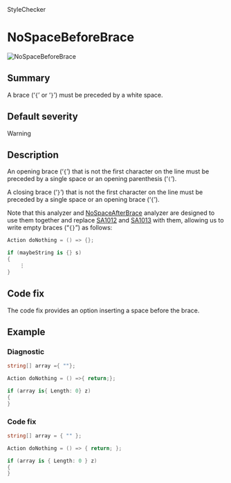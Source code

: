 <div class="project-logo">StyleChecker</div>
<div id="toc-level" data-values="H2,H3"></div>

# NoSpaceBeforeBrace

<div class="horizontal-scroll">

![NoSpaceBeforeBrace][fig-NoSpaceBeforeBrace]

</div>

## Summary

A brace (&lsquo;`{`&rsquo; or &lsquo;`}`&rsquo;) must be preceded by a white
space.

## Default severity

Warning

## Description

An opening brace (&lsquo;`{`&rsquo;) that is not the first character on the
line must be preceded by a single space or an opening parenthesis
(&lsquo;`(`&rsquo;).

A closing brace (&lsquo;`}`&rsquo;) that is not the first character on the line
must be preceded by a single space or an opening brace (&lsquo;`{`&rsquo;).

Note that this analyzer and [NoSpaceAfterBrace](NoSpaceAfterBrace.md) analyzer
are designed to use them together and replace [SA1012][sa1012] and
[SA1013][sa1013] with them, allowing us to write empty braces
(&ldquo;`{}`&rdquo;) as follows:

```csharp
Action doNothing = () => {};

if (maybeString is {} s)
{
    ⋮
}
```

## Code fix

The code fix provides an option inserting a space before the brace.

## Example

### Diagnostic

```csharp
string[] array ={ ""};

Action doNothing = () =>{ return;};

if (array is{ Length: 0} z)
{
}
```

### Code fix

```csharp
string[] array = { "" };

Action doNothing = () => { return; };

if (array is { Length: 0 } z)
{
}
```

[sa1012]:
  https://github.com/DotNetAnalyzers/StyleCopAnalyzers/blob/master/documentation/SA1012.md
[sa1013]:
  https://github.com/DotNetAnalyzers/StyleCopAnalyzers/blob/master/documentation/SA1013.md
[fig-NoSpaceBeforeBrace]:
  https://maroontress.github.io/StyleChecker/images/NoSpaceBeforeBrace.png
